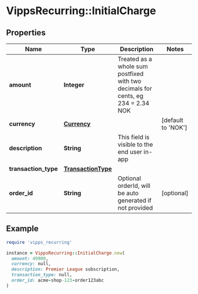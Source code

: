 # VippsRecurring::InitialCharge

## Properties

| Name | Type | Description | Notes |
| ---- | ---- | ----------- | ----- |
| **amount** | **Integer** | Treated as a whole sum postfixed with two decimals for cents, eg 234 &#x3D; 2.34 NOK |  |
| **currency** | [**Currency**](Currency.md) |  | [default to &#39;NOK&#39;] |
| **description** | **String** | This field is visible to the end user in-app |  |
| **transaction_type** | [**TransactionType**](TransactionType.md) |  |  |
| **order_id** | **String** | Optional orderId, will be auto generated if not provided | [optional] |

## Example

```ruby
require 'vipps_recurring'

instance = VippsRecurring::InitialCharge.new(
  amount: 49900,
  currency: null,
  description: Premier League subscription,
  transaction_type: null,
  order_id: acme-shop-123-order123abc
)
```

